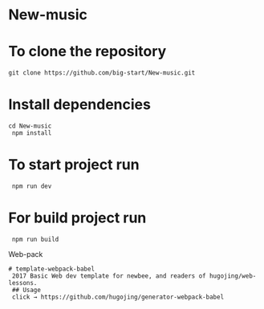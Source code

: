 # New-music

# To clone the repository
```
git clone https://github.com/big-start/New-music.git
```
 # Install dependencies
```
cd New-music
 npm install
```

# To start project run
```
 npm run dev
```

# For build project run
```
 npm run build
```

 Web-pack
```
# template-webpack-babel
 2017 Basic Web dev template for newbee, and readers of hugojing/web-lessons.
 ## Usage
 click → https://github.com/hugojing/generator-webpack-babel
```